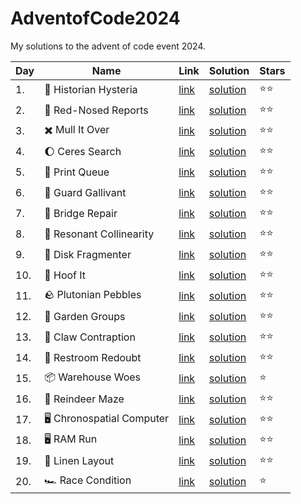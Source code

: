 # AdventofCode2024

My solutions to the advent of code event 2024.

| Day | Name                                                | Link                                         | Solution                                                                                                                | Stars        |
|-----|-----------------------------------------------------|----------------------------------------------|-------------------------------------------------------------------------------------------------------------------------|--------------|
| 1.  | :scroll: Historian Hysteria                         | [link](https://adventofcode.com/2024/day/1)  | [solution](https://github.com/LWLeijten/AdventofCode2024/blob/main/src/main/java/com/adventofcode/solutions/Day01.java) | :star::star: |
| 2.  | :red_circle:		 Red-Nosed Reports                    | [link](https://adventofcode.com/2024/day/2)  | [solution](https://github.com/LWLeijten/AdventofCode2024/blob/main/src/main/java/com/adventofcode/solutions/Day02.java) | :star::star: |
| 3.  | :heavy_multiplication_x:		 Mull It Over             | [link](https://adventofcode.com/2024/day/3)  | [solution](https://github.com/LWLeijten/AdventofCode2024/blob/main/src/main/java/com/adventofcode/solutions/Day03.java) | :star::star: |
| 4.  | :moon:		 Ceres Search                               | [link](https://adventofcode.com/2024/day/4)  | [solution](https://github.com/LWLeijten/AdventofCode2024/blob/main/src/main/java/com/adventofcode/solutions/Day04.java) | :star::star: |
| 5.  | :newspaper:		 Print Queue                           | [link](https://adventofcode.com/2024/day/5)  | [solution](https://github.com/LWLeijten/AdventofCode2024/blob/main/src/main/java/com/adventofcode/solutions/Day05.java) | :star::star: |
| 6.  | :cop:		 Guard Gallivant                             | [link](https://adventofcode.com/2024/day/6)  | [solution](https://github.com/LWLeijten/AdventofCode2024/blob/main/src/main/java/com/adventofcode/solutions/Day06.java) | :star::star: |
| 7.  | :bridge_at_night:			 Bridge Repair                  | [link](https://adventofcode.com/2024/day/7)  | [solution](https://github.com/LWLeijten/AdventofCode2024/blob/main/src/main/java/com/adventofcode/solutions/Day07.java) | :star::star: |
| 8.  | :satellite:				 Resonant Collinearity               | [link](https://adventofcode.com/2024/day/8)  | [solution](https://github.com/LWLeijten/AdventofCode2024/blob/main/src/main/java/com/adventofcode/solutions/Day08.java) | :star::star: |
| 9.  | :floppy_disk:				 Disk Fragmenter                   | [link](https://adventofcode.com/2024/day/9)  | [solution](https://github.com/LWLeijten/AdventofCode2024/blob/main/src/main/java/com/adventofcode/solutions/Day09.java) | :star::star: |
| 10. | :deer:					 Hoof It                                 | [link](https://adventofcode.com/2024/day/10) | [solution](https://github.com/LWLeijten/AdventofCode2024/blob/main/src/main/java/com/adventofcode/solutions/Day10.java) | :star::star: |
| 11. | :rock:						 Plutonian Pebbles                      | [link](https://adventofcode.com/2024/day/11) | [solution](https://github.com/LWLeijten/AdventofCode2024/blob/main/src/main/java/com/adventofcode/solutions/Day11.java) | :star::star: |
| 12. | :cherry_blossom:							 Garden Groups               | [link](https://adventofcode.com/2024/day/12) | [solution](https://github.com/LWLeijten/AdventofCode2024/blob/main/src/main/java/com/adventofcode/solutions/Day12.java) | :star::star: |
| 13. | :slot_machine:								 Claw Contraption             | [link](https://adventofcode.com/2024/day/13) | [solution](https://github.com/LWLeijten/AdventofCode2024/blob/main/src/main/java/com/adventofcode/solutions/Day13.java) | :star::star: |
| 14. | :toilet:									 Restroom Redoubt                  | [link](https://adventofcode.com/2024/day/14) | [solution](https://github.com/LWLeijten/AdventofCode2024/blob/main/src/main/java/com/adventofcode/solutions/Day14.java) | :star::star: |
| 15. | :package:										 Warehouse Woes                  | [link](https://adventofcode.com/2024/day/15) | [solution](https://github.com/LWLeijten/AdventofCode2024/blob/main/src/main/java/com/adventofcode/solutions/Day15.java) | :star:       |
| 16. | :deer:										 Reindeer Maze                      | [link](https://adventofcode.com/2024/day/16) | [solution](https://github.com/LWLeijten/AdventofCode2024/blob/main/src/main/java/com/adventofcode/solutions/Day16.java) | :star::star: |
| 17. | :desktop_computer:										 Chronospatial Computer | [link](https://adventofcode.com/2024/day/17) | [solution](https://github.com/LWLeijten/AdventofCode2024/blob/main/src/main/java/com/adventofcode/solutions/Day17.java) | :star::star: |
| 18. | :desktop_computer:										 RAM Run                | [link](https://adventofcode.com/2024/day/18) | [solution](https://github.com/LWLeijten/AdventofCode2024/blob/main/src/main/java/com/adventofcode/solutions/Day18.java) | :star::star: |
| 19. | :kimono:											 Linen Layout                    | [link](https://adventofcode.com/2024/day/19) | [solution](https://github.com/LWLeijten/AdventofCode2024/blob/main/src/main/java/com/adventofcode/solutions/Day19.java) | :star::star: |
| 20. | :racing_car:												 Race Condition             | [link](https://adventofcode.com/2024/day/20) | [solution](https://github.com/LWLeijten/AdventofCode2024/blob/main/src/main/java/com/adventofcode/solutions/Day20.java) | :star:       |
